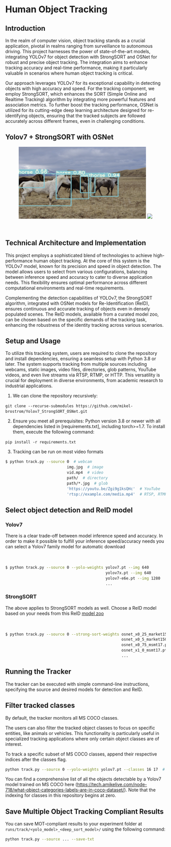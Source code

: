 # Human Object Tracking 

## Introduction

In the realm of computer vision, object tracking stands as a crucial application, pivotal in realms ranging from surveillance to autonomous driving. This project harnesses the power of state-of-the-art models, integrating YOLOv7 for object detection with StrongSORT and OSNet for robust and precise object tracking. The integration aims to enhance tracking accuracy and real-time performance, making it particularly valuable in scenarios where human object tracking is critical.

Our approach leverages YOLOv7 for its exceptional capability in detecting objects with high accuracy and speed. For the tracking component, we employ StrongSORT, which enhances the SORT (Simple Online and Realtime Tracking) algorithm by integrating more powerful features and association metrics. To further boost the tracking performance, OSNet is utilized for its cutting-edge deep learning architecture designed for re-identifying objects, ensuring that the tracked subjects are followed accurately across different frames, even in challenging conditions.

## Yolov7 + StrongSORT with OSNet

<div align="center">
<p>
<img src="TrackingContent/Track_Horse.png" width="400" height="225"/> <img src="TrackingContent/track_all.gif" width="400" /> 
</p>
<br>  
</div>

</div>

## Technical Architecture and Implementation

This project employs a sophisticated blend of technologies to achieve high-performance human object tracking. At the core of this system is the YOLOv7 model, known for its precision and speed in object detection. The model allows users to select from various configurations, balancing between inference speed and accuracy to cater to diverse application needs. This flexibility ensures optimal performance across different computational environments and real-time requirements.

Complementing the detection capabilities of YOLOv7, the StrongSORT algorithm, integrated with OSNet models for Re-Identification (ReID), ensures continuous and accurate tracking of objects even in densely populated scenes. The ReID models, available from a curated model zoo, can be chosen based on the specific demands of the tracking task, enhancing the robustness of the identity tracking across various scenarios.

## Setup and Usage

To utilize this tracking system, users are required to clone the repository and install dependencies, ensuring a seamless setup with Python 3.8 or later. The system supports tracking from multiple sources including webcams, static images, video files, directories, glob patterns, YouTube videos, and even live streams via RTSP, RTMP, or HTTP. This versatility is crucial for deployment in diverse environments, from academic research to industrial applications.


1. We can clone the repository recursively:

`git clone --recurse-submodules https://github.com/mikel-brostrom/Yolov7_StrongSORT_OSNet.git`


2. Ensure you meet all prerequisites: 
   Python version 3.8 or newer with all dependencies listed in [requirements.txt], including torch>=1.7.
   To install them, execute the following command:
   
`pip install -r requirements.txt`

3. Tracking can be run on most video formats

```bash
$ python track.py --source 0  # webcam
                           img.jpg  # image
                           vid.mp4  # video
                           path/  # directory
                           path/*.jpg  # glob
                           'https://youtu.be/Zgi9g1ksQHc'  # YouTube
                           'rtsp://example.com/media.mp4'  # RTSP, RTMP, HTTP stream
```


## Select object detection and ReID model

### Yolov7

There is a clear trade-off between model inference speed and accuracy. In order to make it possible to fulfill your inference speed/accuracy needs
you can select a Yolov7 family model for automatic download

```bash


$ python track.py --source 0 --yolo-weights yolov7.pt --img 640
                                            yolov7x.pt --img 640
                                            yolov7-e6e.pt --img 1280
                                            ...
```

### StrongSORT

The above applies to StrongSORT models as well. Choose a ReID model based on your needs from this ReID [model zoo](https://kaiyangzhou.github.io/deep-person-reid/MODEL_ZOO)

```bash


$ python track.py --source 0 --strong-sort-weights osnet_x0_25_market1501.pt
                                                   osnet_x0_5_market1501.pt
                                                   osnet_x0_75_msmt17.pt
                                                   osnet_x1_0_msmt17.pt
                                                   ...
```

## Running the Tracker

The tracker can be executed with simple command-line instructions, specifying the source and desired models for detection and ReID. 

## Filter tracked classes

By default, the tracker monitors all MS COCO classes.

The users can also filter the tracked object classes to focus on specific entities, like animals or vehicles. This functionality is particularly useful in specialized tracking applications where only certain object classes are of interest.

To track a specific subset of MS COCO classes, append their respective indices after the classes flag.


```bash
python track.py --source 0 --yolo-weights yolov7.pt --classes 16 17  # tracks cats and dogs, only
```

You can find a comprehensive list of all the objects detectable by a Yolov7 model trained on MS COCO here (https://tech.amikelive.com/node-718/what-object-categories-labels-are-in-coco-dataset/). 
Note that the indexing for classes in this repository begins at zero.


## Save Multiple Object Tracking Compliant Results
You can save MOT-compliant results to your experiment folder at `runs/track/<yolo_model>_<deep_sort_model>/` using the following command:

```bash
python track.py --source ... --save-txt
```
